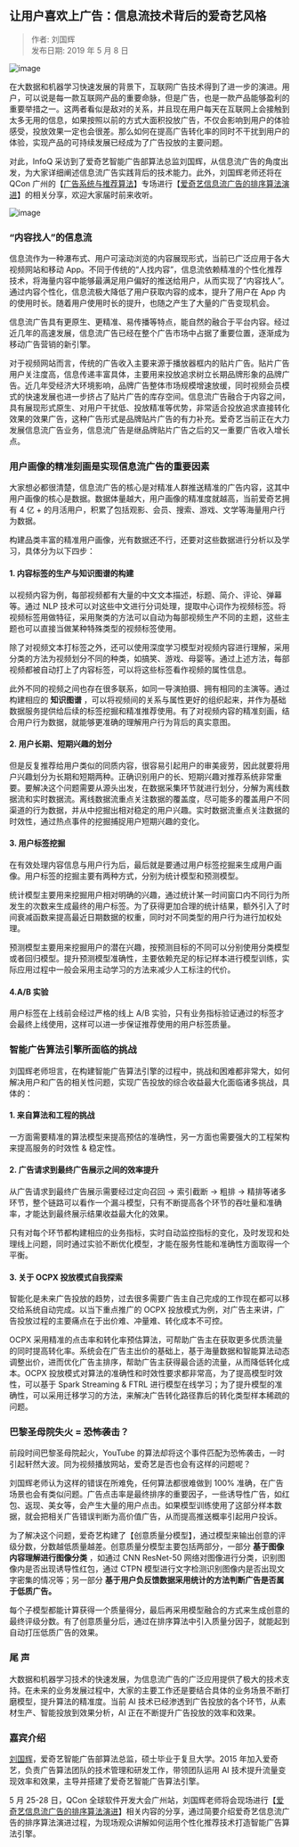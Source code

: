 ## 让用户喜欢上广告：信息流技术背后的爱奇艺风格  

> 作者: 刘国辉  
> 发布日期: 2019 年 5 月 8 日  

![image](images/1905-ryhxhsggxxljzbhdaqyfg-0.jpeg)

在大数据和机器学习快速发展的背景下，互联网广告技术得到了进一步的演进。用户，可以说是每一款互联网产品的重要命脉，但是广告，也是一款产品能够盈利的重要举措之一。这两者看似是敌对的关系，并且现在用户每天在互联网上会接触到太多无用的信息，如果按照以前的方式大面积投放广告，不仅会影响到用户的体验感受，投放效果一定也会很差。那么如何在提高广告转化率的同时不干扰到用户的体验，实现产品的可持续发展已经成为了广告投放的主要问题。

对此，InfoQ 采访到了爱奇艺智能广告部算法总监刘国辉，从信息流广告的角度出发，为大家详细阐述信息流广告实践背后的技术能力。此外，刘国辉老师还将在 QCon 广州的【[广告系统与推荐算法](https://2019.qconguangzhou.com/track/557?utm_source=infoq&utm_medium=web&utm_campaign=lgh)】专场进行【[爱奇艺信息流广告的排序算法演进](https://2019.qconguangzhou.com/presentation/1656?utm_source=infoq&utm_medium=web&utm_campaign=lgh)】的相关分享，欢迎大家届时前来收听。

![image](images/1905-ryhxhsggxxljzbhdaqyfg-1.png)

### “内容找人”的信息流

信息流作为一种瀑布式、用户可滚动浏览的内容展现形式，当前已广泛应用于各大视频网站和移动 App。不同于传统的“人找内容”，信息流依赖精准的个性化推荐技术，将海量内容中能够最满足用户偏好的推送给用户，从而实现了“内容找人”。通过内容个性化，信息流极大降低了用户获取内容的成本，提升了用户在 App 内的使用时长。随着用户使用时长的提升，也随之产生了大量的广告变现机会。

信息流广告具有更原生、更精准、易传播等特点，能自然的融合于平台内容。经过近几年的高速发展，信息流广告已经在整个广告市场中占据了重要位置，逐渐成为移动广告营销的新引擎。

对于视频网站而言，传统的广告收入主要来源于播放器框内的贴片广告。贴片广告用户关注度高，信息传递丰富具体，主要用来投放追求树立长期品牌形象的品牌广告。近几年受经济大环境影响，品牌广告整体市场规模增速放缓，同时视频会员模式的快速发展也进一步挤占了贴片广告的库存空间。信息流广告融合于内容之间，具有展现形式原生、对用户干扰低、投放精准等优势，非常适合投放追求直接转化效果的效果广告，这种广告形式是品牌贴片广告的有力补充。爱奇艺当前正在大力发展信息流广告业务，信息流广告是继品牌贴片广告之后的又一重要广告收入增长点。

### 用户画像的精准刻画是实现信息流广告的重要因素

大家想必都很清楚，信息流广告的核心是对精准人群推送精准的广告内容，这其中用户画像的核心是数据。数据体量越大，用户画像的精准度就越高，当前爱奇艺拥有 4 亿 + 的月活用户，积累了包括观影、会员、搜索、游戏、文学等海量用户行为数据。

构建品类丰富的精准用户画像，光有数据还不行，还要对这些数据进行分析以及学习，具体分为以下四步：

#### **1\. 内容标签的生产与知识图谱的构建**

以视频内容为例，每部视频都有大量的中文文本描述，标题、简介、评论、弹幕等。通过 NLP 技术可以对这些中文进行分词处理，提取中心词作为视频标签。将视频标签用做特征，采用聚类的方法可以自动为每部视频生产不同的主题，这些主题也可以直接当做某种特殊类型的视频标签使用。

除了对视频文本打标签之外，还可以使用深度学习模型对视频内容进行理解，采用分类的方法为视频划分不同的种类，如搞笑、游戏、母婴等。通过上述方法，每部视频都被自动打上了内容标签，可以将这些标签看作视频的属性信息。

此外不同的视频之间也存在很多联系，如同一导演拍摄、拥有相同的主演等。通过构建相应的 **知识图谱** ，可以将视频间的关系与属性更好的组织起来，并作为基础数据服务提供给后续的标签挖掘和精准推荐使用。有了对视频内容的精准刻画，结合用户行为数据，就能够更准确的理解用户行为背后的真实意图。

#### 2\. 用户长期、短期兴趣的划分

但是反复推荐给用户类似的同质内容，很容易引起用户的审美疲劳，因此就要将用户兴趣划分为长期和短期两种。正确识别用户的长、短期兴趣对推荐系统非常重要。要解决这个问题需要从源头出发，在数据采集环节就进行划分，分解为离线数据流和实时数据流。离线数据流重点关注数据的覆盖度，尽可能多的覆盖用户不同渠道的行为数据，并从中挖掘出相对稳定的用户兴趣。实时数据流重点关注数据的时效性，通过热点事件的挖掘捕捉用户短期兴趣的变化。

#### 3\. 用户标签挖掘

在有效处理内容信息与用户行为后，最后就是要通过用户标签挖掘来生成用户画像。用户标签的挖掘主要有两种方式，分别为统计模型和预测模型。

统计模型主要用来挖掘用户相对明确的兴趣，通过统计某一时间窗口内不同行为所发生的次数来生成最终的用户标签。为了获得更加合理的统计结果，额外引入了时间衰减函数来提高最近日期数据的权重，同时对不同类型的用户行为进行加权处理。

预测模型主要用来挖掘用户的潜在兴趣，按预测目标的不同可以分别使用分类模型或者回归模型。提升预测模型准确性，主要依赖充足的标记样本进行模型训练，实际应用过程中一般会采用主动学习的方法来减少人工标注的代价。

#### 4.A/B 实验

用户标签在上线前会经过严格的线上 A/B 实验，只有业务指标验证通过的标签才会最终上线使用，这样可以进一步保证推荐使用的用户标签质量。

### 智能广告算法引擎所面临的挑战

刘国辉老师坦言，在构建智能广告算法引擎的过程中，挑战和困难都非常大，如何解决用户和广告的相关性问题，实现广告投放的综合收益最大化面临诸多挑战，具体的：

#### **1\. 来自算法和工程的挑战**

一方面需要精准的算法模型来提高预估的准确性，另一方面也需要强大的工程架构来提高服务的时效性 & 稳定性。

#### **2\. 广告请求到最终广告展示之间的效率提升**

从广告请求到最终广告展示需要经过定向召回 -> 索引截断 -> 粗排 -> 精排等诸多环节，整个链路可以看作一个漏斗模型，只有不断提高各个环节的吞吐量和准确率，才能达到最终展示结果收益最大化的效果。

只有对每个环节都构建相应的业务指标，实时自动监控指标的变化，及时发现和处理线上问题，同时通过实验不断优化模型，才能在服务性能和准确性方面取得一个平衡。

#### **3\. 关于 OCPX 投放模式自我探索**

智能化是未来广告投放的趋势，过去很多需要广告主自己完成的工作现在都可以移交给系统自动完成。以当下重点推广的 OCPX 投放模式为例，对广告主来讲，广告投放过程的主要痛点在于出价难、冲量难、转化成本不可控。

OCPX 采用精准的点击率和转化率预估算法，可帮助广告主在获取更多优质流量的同时提高转化率。系统会在广告主出价的基础上，基于海量数据和智能算法动态调整出价，进而优化广告主排序，帮助广告主获得最合适的流量，从而降低转化成本。OCPX 投放模式对算法的准确性和时效性要求都非常高，为了提高模型时效性，可以基于 Spark Streaming & FTRL 进行模型在线学习；为了提升模型的准确性，可以采用迁移学习的方法，来解决广告转化路径靠后的转化类型样本稀疏的问题。

### 巴黎圣母院失火 = 恐怖袭击？

前段时间巴黎圣母院起火，YouTube 的算法却将这个事件匹配为恐怖袭击，一时引起轩然大波。同为视频播放网站，爱奇艺是否也会有这样的问题呢？

刘国辉老师认为这样的错误在所难免，任何算法都很难做到 100% 准确，在广告场景也会有类似问题。广告点击率是最终排序的重要因子，一些诱导性广告，如红包、返现、美女等，会产生大量的用户点击。如果模型训练使用了这部分样本数据，就会把相关广告错误判断为高价值广告，从而提高推送概率引起用户投诉。

为了解决这个问题，爱奇艺构建了【创意质量分模型】，通过模型来输出创意的评级分数，分数越低质量越差。创意质量分模型主要包括两部分，一部分 **基于图像内容理解进行图像分类** ，如通过 CNN ResNet-50 网络对图像进行分类，识别图像内是否出现诱导性红包，通过 CTPN 模型进行文字检测识别图像内是否出现文字密集的情况等；另一部分 **基于用户负反馈数据采用统计的方法判断广告是否属于低质广告。**

每个子模型都能计算获得一个质量得分，最后再采用模型融合的方式来生成创意的最终评级分数。有了创意质量分后，通过在排序算法中引入质量分因子，就能起到自动打压低质广告的效果。

### 尾 声

大数据和机器学习技术的快速发展，为信息流广告的广泛应用提供了极大的技术支持。在未来的业务发展过程中，大家的主要工作还是要结合具体的业务场景不断打磨模型，提升算法的精准度。当前 AI 技术已经渗透到广告投放的各个环节，从素材生产、智能投放到效果分析，AI 正在不断提升广告投放的效率和效果。

### 嘉宾介绍

[刘国辉](https://2019.qconguangzhou.com/presentation/1656?utm_source=infoq&utm_medium=web&utm_campaign=lgh)，爱奇艺智能广告部算法总监，硕士毕业于复旦大学。2015 年加入爱奇艺，负责广告算法团队的技术管理和研发工作，带领团队运用 AI 技术提升流量变现效率和效果，主导并搭建了爱奇艺智能广告算法引擎。

5 月 25-28 日，QCon 全球软件开发大会广州站，刘国辉老师将会现场进行【[爱奇艺信息流广告的排序算法演进](https://2019.qconguangzhou.com/presentation/1656?utm_source=infoq&utm_medium=web&utm_campaign=lgh)】相关内容的分享，通过简要介绍爱奇艺信息流广告的排序算法演进过程，为现场观众讲解如何运用个性化推荐技术打造智能广告算法引擎。
